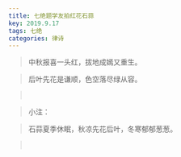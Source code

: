 ```yaml
---
title: 七绝题学友拍红花石蒜
key: 2019.9.17
tags: 七绝
categories: 律诗
---
```


<blockquote class="blockquote-center">中秋报喜一头红，拔地成嫣又重生。
</blockquote>
<blockquote class="blockquote-center">后叶先花是谦顺，色空落尽绿从容。
</blockquote>
<blockquote class="blockquote-center"></br>
</blockquote>
<blockquote class="blockquote-center">小注：
</blockquote>
<blockquote class="blockquote-center">石蒜夏季休眠，秋凉先花后叶，冬寒郁郁葱葱。
</blockquote>
<blockquote class="blockquote-center"></br>
</blockquote>
